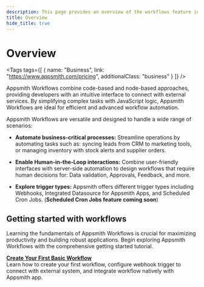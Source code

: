 ```yaml
---
description: This page provides an overview of the workflows feature in Appsmith, detailing its key components and functionality.
title: Overview
hide_title: true
---
```

<!-- vale off -->

<div className="tag-wrapper">
 <h1>Overview </h1>

<Tags
tags={[
{ name: "Business", link: "https://www.appsmith.com/pricing", additionalClass: "business" }
]}
/>

</div>

<!-- vale on -->


Appsmith Workflows combine code-based and node-based approaches, providing developers with an intuitive interface to connect with external services. By simplifying complex tasks with JavaScript logic, Appsmith Workflows are ideal for efficient and advanced workflow automation.

Appsmith Workflows are versatile and designed to handle a wide range of scenarios:

  * **Automate business-critical processes:** Streamline operations by automating tasks such as: syncing leads from CRM to marketing tools, or managing inventory with stock alerts and supplier orders.

  * **Enable Human-in-the-Loop interactions:** Combine user-friendly interfaces with server-side automation to design workflows that require human decisions for: Data validation, Approvals, Feedback, and more.

  * **Explore trigger types:** Appsmith offers different trigger types including Webhooks, Integrated Datasource for Appsmith Apps, and Scheduled Cron Jobs. (**Scheduled Cron Jobs feature coming soon**)

## Getting started with workflows

Learning the fundamentals of Appsmith Workflows is crucial for maximizing productivity and building robust applications. Begin exploring Appsmith Workflows with the comprehensive getting started tutorial. 

<div className="containerGridSampleApp">
   <div className="containerColumnSampleApp columnGrid column-one">
    <div className="containerCol">
      </div> 
      <b><a href="/workflows/tutorials/create-workflow">Create Your First Basic Workflow</a></b>
      <div className="containerDescription">
        Learn how to create your first workflow, configure webhook trigger to connect with external system, and integrate workflow natively with Appsmith app.
      </div>
   </div>
   <div className="columnGrid column-two" style={{margin: "10px"}}>
   </div>
</div>